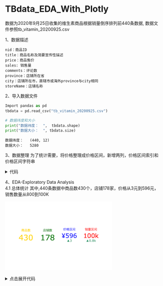 # TBdata_EDA_With_Plotly

数据为2020年9月25日收集的维生素商品根据销量倒序排列前440条数据, 数据文件参照tb_vitamin_20200925.csv

1、数据描述

    nid：商品ID 
    title：商品名称及简要宣传性描述 
    price：商品售价 
    sales: 销售量 
    comments：评论数 
    province：店铺所在省 
    city：店铺所在市，直辖市或海外province与city相同 
    storeName：店铺名称 
  
2、导入数据文件
  ```python
  Import pandas as pd
  tbdata = pd.read_csv("tb_vitamin_20200925.csv")
  ```
  ```python
  # 数据纬度和大小
  print("数据纬度：  ",  tbdata.shape)
  print("数据大小：  ", tbdata.size)
  ```
    数据纬度：   (440, 12) 
    数据大小：   5280

3、数据整理
    为了统计需要，将价格整理成价格区间，新增两列，价格区间索引和价格区间字符串
    
<details>
    <summary> 代码 </summary>
    
``` python
# ps_sort, 价格区间索引
tbdata.insert(3,"ps_sort",0)
# price_section, 价格区间 (0,50] 表示 大于0元，小于等于50.00元
tbdata.insert(4,"price_section","(0,50]")

#根据price的值，填充ps_sort和 price_section列
i = 1
while i < 10:
    if i == 9:
        str_ps = "(%d,~)" % (i * 50)
    else:
        str_ps = "(%d,%d]" % (i*50,(i+1)*50)
    tbdata.loc[tbdata.price > i*50, ("ps_sort", "price_section")] = [i, str_ps]
    i += 1

#将整理好的数据写入新的csv文件
tbdata.to_csv("tb_vitamin_02.csv")    
```
</details>
   
4、EDA-Exploratory Data Analysis <br>
4.1 总体统计
    其中,440条数据中商品数430个，店铺178家，价格从3元到596元，销售数量从800到100K

   ![Overall](https://github.com/vivian315/TBdata_EDA_With_Plotly/blob/main/screenshots/p4.png?raw=true)

<details>
    <summary> 点击展开代码 </summary>

``` python
goods = tbdata["title"].unique()
stores = tbdata["storeName"].unique()
pricemax = tbdata["price"].max()
pricemin = tbdata["price"].min()
salesmax = tbdata["sales"].max()
salemin = tbdata["sales"].min()

fig = go.Figure()
fig.add_trace(go.Indicator(
    mode="number",
    value=len(goods),
    title={'text': "商品数","font": {"color": "gold","size":20}},
    number={"font": {"color": "gold", "size": 50}},
    domain={"row": 0, "column": 0}
))
fig.add_trace(go.Indicator(
    mode="number",
    value=len(stores),
    title={'text': "店铺数", "font": {"color": "green", "size": 20}},
    number={"font": {"color": "green", "size": 50}},
    domain={"row": 0, "column": 1}
))
fig.add_trace(go.Indicator(
    mode="number+delta",
    value=pricemax,
    title={'text': "价格区间", "font": {"color": "blue", "size": 20}},
    number={'prefix': "¥", "font": {"color": "blue", "size": 40}},
    delta={'position': "bottom", 'reference': pricemax - pricemin},
    domain={"row": 0, "column": 2}
))
fig.add_trace(go.Indicator(
    mode="number+delta",
    value=salesmax,
    title={'text': "销量区间", "font": {"color": "red", "size": 20}},
    number={"font": {"color": "red", "size": 40}},
    delta={'position': "bottom", 'reference': salesmax - salemin},
    domain={"row": 0, "column": 3}
))    
fig.update_layout(
    grid={'rows': 1, 'columns': 4, 'pattern': "independent"})
fig.show()
```    
</details>
